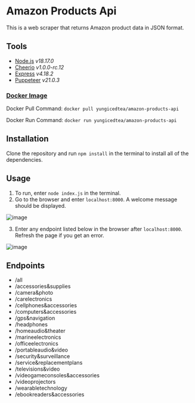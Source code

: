 # Amazon Products Api
This is a web scraper that returns Amazon product data in JSON format.

## Tools
- [Node.js](https://nodejs.org/en) *v18.17.0*
- [Cheerio](https://cheerio.js.org/) *v1.0.0-rc.12*
- [Express](https://expressjs.com/) *v4.18.2*
- [Puppeteer](https://pptr.dev/) *v21.0.3*

### [Docker Image](https://hub.docker.com/r/yungicedtea/amazon-products-api)
Docker Pull Command: ```docker pull yungicedtea/amazon-products-api```

Docker Run Command: ```docker run yungicedtea/amazon-products-api```

## Installation
Clone the repository and run ```npm install``` in the terminal to install all of the dependencies.
## Usage
1. To run, enter ```node index.js``` in the terminal. 
2. Go to the browser and enter ```localhost:8000```. A welcome message should be displayed.

![image](https://github.com/rainmaker514/amazon-products-api/assets/36095171/b6a9c7b3-b9d3-42d0-a226-28c42b7d842b)

3. Enter any endpoint listed below in the browser after ```localhost:8000```. Refresh the page if you get an error.

![image](https://github.com/rainmaker514/amazon-products-api/assets/36095171/26c41c50-ef9c-498c-972e-7a66ab3acbe7)

## Endpoints
   - /all
   - /accessories&supplies
   - /camera&photo
   - /carelectronics
   - /cellphones&accessories
   - /computers&accessories
   - /gps&navigation
   - /headphones
   - /homeaudio&theater
   - /marineelectronics
   - /officeelectronics
   - /portableaudio&video
   - /security&surveillance
   - /service&replacementplans
   - /televisions&video
   - /videogameconsoles&accessories
   - /videoprojectors
   - /wearabletechnology
   - /ebookreaders&accessories
